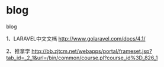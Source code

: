blog
====

blog

1、LARAVEL中文文档 
http://www.golaravel.com/docs/4.1/


2、推拿学 
http://bb.zjtcm.net/webapps/portal/frameset.jsp?tab_id=_2_1&url=/bin/common/course.pl?course_id%3D_826_1


